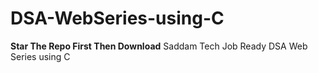 # DSA-WebSeries-using-C
**Star The Repo First Then Download**
Saddam Tech Job Ready DSA Web Series using C
